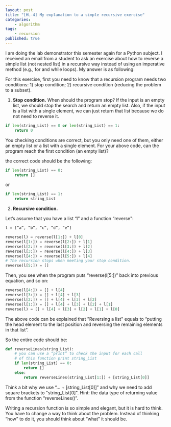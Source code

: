 ```yaml
---
layout: post
title: "[HL-4] My explanation to a simple recursive exercise"
categories:
    - algorithm
tags:
    - recursion
published: true
---
```


I am doing the lab demonstrator this semester again for a Python subject. I received an email from a student to ask an exercise about how to reverse a simple list (not nested list) in a recursive way instead of using an imperative method (e.g., for and while loops). My answer is as following:

For this exercise, first you need to know that a recursion program needs two
conditions: 1) stop condition; 2) recursive condition (reducing the problem to
a subset).

1) **Stop condition.** When should the program stop? If the input is an empty list,
we should stop the search and return an empty list. Also, if the input is a list
with a single element, we can just return that list because we do not need to
reverse it.

~~~python
if len(string_List) == 0 or len(string_List) == 1:
    return 0
~~~

You checking conditions are correct, but you only need one of them, either an
empty list or a list with a single element. For your above code, can the
program reach the first condition (an empty list)?

the correct code should be the following:

~~~python
if len(string_List) == 0:
	return []
~~~

or

~~~python
if len(string_List) == 1:
	return string_List
~~~

2) **Recursive condition.**

Let’s assume that you have a list “l” and a function “reverse":

~~~python
l = [“a”, “b”, “c”, “d”, “e”]

reverse(l) = reverse(l[1:]) + l[0]
reverse(l[1:]) = reverse(l[2:]) + l[1]
reverse(l[2:]) = reverse(l[3:]) + l[2]
reverse(l[3:]) = reverse(l[4:]) + l[3]
reverse(l[4:]) = reverse(l[5:]) + l[4]
# The recursion stops when meeting your stop condition.
reverse(l[5:]) = []
~~~

Then, you see when the program puts “reverse(l[5:])” back into previous
equation, and so on:

~~~python
reverse(l[4:]) = [] + l[4]
reverse(l[3:]) = [] + l[4] + l[3]
reverse(l[2:]) = [] + l[4] + l[3] + l[2]
reverse(l[1:]) = [] + l[4] + l[3] + l[2] + l[1]
reverse(l) = [] + l[4] + l[3] + l[2] + l[1] + l[0]
~~~

The above code can be explained that "Reversing a list" equals to “putting the
head element to the last position and reversing the remaining elements in that
list”.

So the entire code should be:

~~~python
def reverseLines(string_List):
	# you can use a “print” to check the input for each call
    # of this function print string_List
	if len(string_List) == 0:
		return []
	else:
		return reverseLines(string_List[1:]) + [string_List[0]]
~~~

Think a bit why we use “… + [string_List[0]]” and why we need to add square
brackets to "string_List[0]". Hint: the data type of returning value from the
function “reverseLines()”.

Writing a recursion function is so simple and elegant, but it is hard to think.
You have to change a way to think about the problem. Instead of thinking “how”
to do it, you should think about “what” it should be.
